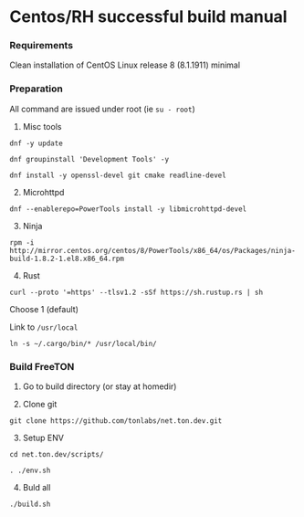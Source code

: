 # Centos/RH successful build manual


### Requirements

Clean installation of CentOS Linux release 8 (8.1.1911) minimal

### Preparation

All command are issued under root (ie `su - root`)

1. Misc tools

`dnf -y update`

`dnf groupinstall 'Development Tools' -y`

`dnf install -y openssl-devel git cmake readline-devel`

2. Microhttpd

`dnf --enablerepo=PowerTools install -y libmicrohttpd-devel`

3. Ninja

`rpm -i http://mirror.centos.org/centos/8/PowerTools/x86_64/os/Packages/ninja-build-1.8.2-1.el8.x86_64.rpm`

4. Rust

`curl --proto '=https' --tlsv1.2 -sSf https://sh.rustup.rs | sh`

Choose 1 (default)

Link to `/usr/local`

`ln -s ~/.cargo/bin/* /usr/local/bin/`

### Build FreeTON

1. Go to build directory (or stay at homedir)

2. Clone git

`git clone https://github.com/tonlabs/net.ton.dev.git`

3. Setup ENV

`cd net.ton.dev/scripts/`

`. ./env.sh`

4. Buld all

`./build.sh`
